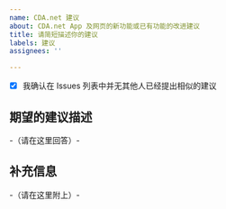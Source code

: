 ```yaml
---
name: CDA.net 建议
about: CDA.net App 及网页的新功能或已有功能的改进建议
title: 请简短描述你的建议
labels: 建议
assignees: ''

---
```


- [x] 我确认在 Issues 列表中并无其他人已经提出相似的建议

## 期望的建议描述
-（请在这里回答）-


## 补充信息
-（请在这里附上）-
